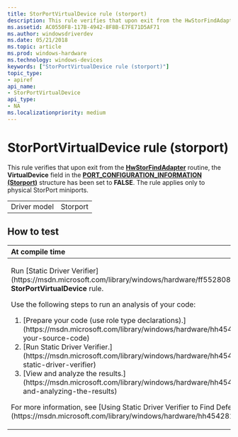 ```yaml
---
title: StorPortVirtualDevice rule (storport)
description: This rule verifies that upon exit from the HwStorFindAdapter routine, the VirtualDevice field in the PORT\_CONFIGURATION\_INFORMATION (Storport) structure has been set to FALSE. The rule applies only to physical StorPort miniports.
ms.assetid: AC0550F8-117B-4942-8F8B-E7FE71D5AF71
ms.author: windowsdriverdev
ms.date: 05/21/2018
ms.topic: article
ms.prod: windows-hardware
ms.technology: windows-devices
keywords: ["StorPortVirtualDevice rule (storport)"]
topic_type:
- apiref
api_name:
- StorPortVirtualDevice
api_type:
- NA
ms.localizationpriority: medium
---
```


# StorPortVirtualDevice rule (storport)


This rule verifies that upon exit from the [**HwStorFindAdapter**](https://msdn.microsoft.com/library/windows/hardware/ff557390) routine, the **VirtualDevice** field in the [**PORT\_CONFIGURATION\_INFORMATION (Storport)**](https://msdn.microsoft.com/library/windows/hardware/ff563901) structure has been set to **FALSE**. The rule applies only to physical StorPort miniports.

|              |          |
|--------------|----------|
| Driver model | Storport |

How to test
-----------

<table>
<colgroup>
<col width="100%" />
</colgroup>
<thead>
<tr class="header">
<th align="left">At compile time</th>
</tr>
</thead>
<tbody>
<tr class="odd">
<td align="left"><p>Run [Static Driver Verifier](https://msdn.microsoft.com/library/windows/hardware/ff552808) and specify the <strong>StorPortVirtualDevice</strong> rule.</p>
Use the following steps to run an analysis of your code:
<ol>
<li>[Prepare your code (use role type declarations).](https://msdn.microsoft.com/library/windows/hardware/hh454281#preparing-your-source-code)</li>
<li>[Run Static Driver Verifier.](https://msdn.microsoft.com/library/windows/hardware/hh454281#running-static-driver-verifier)</li>
<li>[View and analyze the results.](https://msdn.microsoft.com/library/windows/hardware/hh454281#viewing-and-analyzing-the-results)</li>
</ol>
<p>For more information, see [Using Static Driver Verifier to Find Defects in Drivers](https://msdn.microsoft.com/library/windows/hardware/hh454281).</p></td>
</tr>
</tbody>
</table>

 

 






